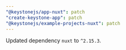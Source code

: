 ```yaml
---
"@keystonejs/app-nuxt": patch
"create-keystone-app": patch
"@keystonejs/example-projects-nuxt": patch
---
```


Updated dependency `nuxt` to `^2.15.3`.
